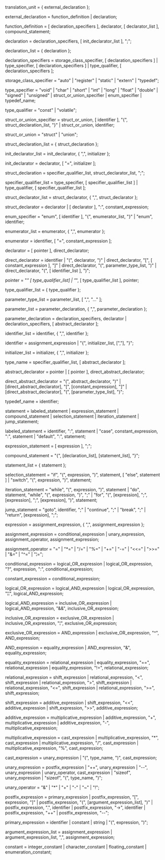 translation_unit = { external_declaration };

external_declaration = function_definition
                      | declaration;

function_definition = [ declaration_specifiers ], declarator, [ declarator_list ], compound_statement;

declaration = declaration_specifiers, [ init_declarator_list ], ";";

declaration_list = { declaration };

declaration_specifiers = storage_class_specifier, [ declaration_specifiers ]
                        | type_specifier, [ declaration_specifiers ]
                        | type_qualifier, [ declaration_specifiers ];

storage_class_specifier = "auto" | "register" | "static" | "extern" | "typedef";

type_specifier = "void" | "char" | "short" | "int" | "long" | "float" | "double" | "signed" | "unsigned"
                  | struct_or_union_specifier
                  | enum_specifier
                  | typedef_name;

type_qualifier = "const" | "volatile";

struct_or_union_specifier = struct_or_union, [ identifier ], "{", struct_declaration_list, "}"
                            | struct_or_union, identifier;

struct_or_union = "struct" | "union";

struct_declaration_list = { struct_declaration };

init_declarator_list = init_declarator, { ",", initializer };

init_declarator = declarator, [ "=", initializer ];

struct_declaration = specifier_qualifier_list, struct_declarator_list, ";";

specifier_qualifier_list = type_specifier, [ specifier_qualifier_list ]
                          | type_qualifier, [ specifier_qualifier_list ];

struct_declarator_list = struct_declarator, { ",", struct_declarator };

struct_declarator = declarator
                    | [ declarator ], ":", constant_expression;

enum_specifier = "enum", [ identifier ], "{", enumerator_list, "}"
                | "enum", identifier;

enumerator_list = enumerator, { ",", enumerator };

enumerator = identifier, [ "=", constant_expression ];

declarator = [ pointer ], direct_declarator;

direct_declarator = identifier
                    | "(", declarator, ")"
                    | direct_declarator, "[", [ constant_expression ], "]"
                    | direct_declarator, "(", parameter_type_list, ")"
                    | direct_declarator, "(", [ identifier_list ], ")";

pointer = "*" [ type_qualifier_list]
          | "*", [ type_qualifier_list ], pointer;

type_qualifier_list = { type_qualifier };

parameter_type_list = parameter_list, [ ",", "..." ];

parameter_list = parameter_declaration, { ",", parameter_declaration };

parameter_declaration = declaration_specifiers, declarator
                        | declaration_specifiers, [ abstract_declarator ];

identifier_list = identifier, { ",", identifier };

identifier = assignment_expression
            | "{", initializer_list, [","], "}";

initializer_list = initializer, { ",", initializer };

type_name = specifier_qualifier_list, [ abstract_declarator ];

abstract_declarator = pointer
                    | [ pointer ], direct_abstract_declarator;

direct_abstract_declarator = "(", abstract_declarator, ")"
                            | [direct_abstract_declarator], "[", [constant_expression], "]"
                            | [direct_abstract_declarator], "(", [parameter_type_list], ")";

typedef_name = identifier;

statement = labeled_statement
          | expression_statement
          | compound_statement
          | selection_statement
          | iteration_statement
          | jump_statement;

labeled_statement = identifier, ":", statement
                    | "case", constant_expression, ":", statement 
                    | "default", ":", statement;

expression_statement = [ expression ], ";";

compound_statement = "{", [declaration_list], [statement_list], "}";

statement_list = { statement };

selection_statement = "if", "(", expression, ")", statement, [ "else", statement ]
                      | "switch", "(", expression, ")", statement;

iteration_statement = "while", "(", expression, ")", statement
                    | "do", statement, "while", "(", expression, ")", ";"
                    | "for", "(", [expression], ";", [expression], ";", [expression], ")", statement;

jump_statement = "goto", identifier, ";"
                | "continue", ";"
                | "break", ";"
                | "return", [expression], ";";

expression = assignment_expression, { ",", assignment_expression };

assignment_expression = conditional_expression
                      | unary_expression, assignment_operator, assignment_expression;

assignment_operator = "=" | "*=" | "/=" | "%=" | "+=" | "-=" | "<<=" | ">>=" | "&=" | "^=" | "¦=";

conditional_expression = logical_OR_expression
                        | logical_OR_expression, "?", expression, ":", conditional_expression;

constant_expression = conditional_expression;

logical_OR_expression = logical_AND_expression
                      | logical_OR_expression, "¦¦", logical_AND_expression;

logical_AND_expression = inclusive_OR_expression
                        | logical_AND_expression, "&&", inclusive_OR_expression;

inclusive_OR_expression = exclusive_OR_expression
                        | inclusive_OR_expression, "¦", exclusive_OR_expression;

exclusive_OR_expression = AND_expression
                        | exclusive_OR_expression, "^", AND_expression;

AND_expression = equality_expression
                | AND_expression, "&", equality_expression;

equality_expression = relational_expression
                    | equality_expression, "==", relational_expression
                    | equality_expression, "!=", relational_expression;

relational_expression = shift_expression
                      | relational_expression, "<", shift_expression
                      | relational_expression, ">", shift_expression
                      | relational_expression, "<=", shift_expression
                      | relational_expression, ">=", shift_expression;

shift_expression = additive_expression
                  | shift_expression, "<<", additive_expression
                  | shift_expression, ">>", additive_expression;

additive_expression = multiplicative_expression
                    | additive_expression, "+", multiplicative_expression
                    | additive_expression, "-", multiplicative_expression;

multiplicative_expression = cast_expression
                          | multiplicative_expression, "*", cast_expression
                          | multiplicative_expression, "/", cast_expression
                          | multiplicative_expression, "%", cast_expression;

cast_expression = unary_expression
                  | "(", type_name, ")", cast_expression;

unary_expression = postfix_expression
                  | "++", unary_expression
                  | "--", unary_expression
                  | unary_operator, cast_expression
                  | "sizeof", unary_expression
                  | "sizeof", "(", type_name, ")";

unary_operator = "&" | "*" | "+" | "-" | "~" | "!";

postfix_expression = primary_expression
                    | postfix_expression, "[", expression, "]"
                    | postfix_expression, "(", [argument_expression_list], ")"
                    | postfix_expression, ".", identifier
                    | postfix_expression, "->", identifier
                    | postfix_expression, "++"
                    | postfix_expression, "--";

primary_expression = identifier
                    | constant
                    | string
                    | "(", expression, ")";

argument_expression_list = assignment_expression
                          | argument_expression_list, ",", assignment_expression;

constant = integer_constant
          | character_constant
          | floating_constant
          | enumeration_constant;
